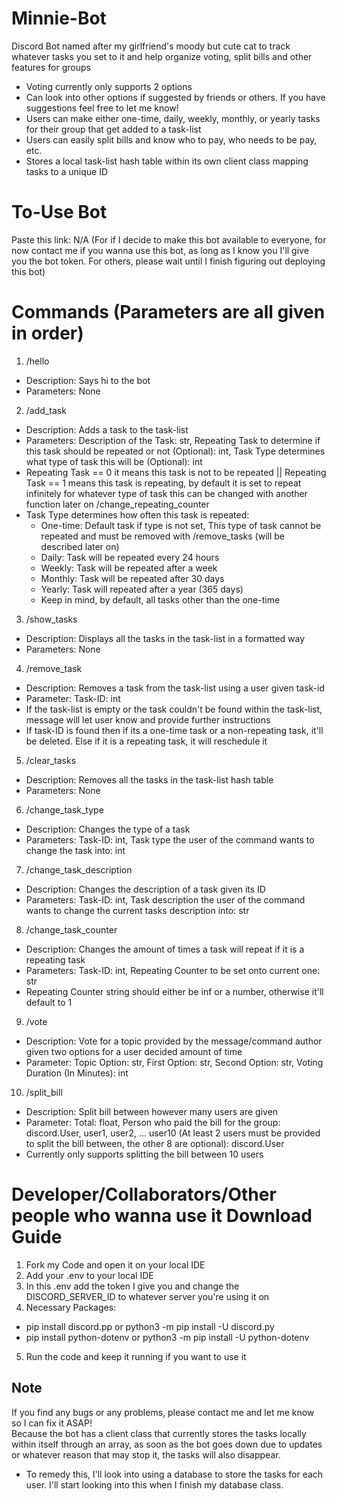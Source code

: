 # Minnie-Bot
 Discord Bot named after my girlfriend's moody but cute cat to track whatever tasks you set to it and help organize voting, split bills and other features for groups
 - Voting currently only supports 2 options
  - Can look into other options if suggested by friends or others. If you have suggestions feel free to let me know!
 - Users can make either one-time, daily, weekly, monthly, or yearly tasks for their group that get added to a task-list
 - Users can easily split bills and know who to pay, who needs to be pay, etc.
 - Stores a local task-list hash table within its own client class mapping tasks to a unique ID
# To-Use Bot
Paste this link: N/A (For if I decide to make this bot available to everyone, for now contact me if you wanna use this bot, as long as I know you I'll give you the bot token. For others, please wait until I finish figuring out deploying this bot) 
# Commands (Parameters are all given in order)
1) /hello
 - Description: Says hi to the bot
 - Parameters: None
2) /add_task
 - Description: Adds a task to the task-list
 - Parameters: Description of the Task: str, Repeating Task to determine if this task should be repeated or not (Optional): int, Task Type determines what type of task this will be (Optional): int
  - Repeating Task == 0 it means this task is not to be repeated || Repeating Task == 1 means this task is repeating, by default it is set to repeat infinitely for whatever type of task this can be changed with another function later on /change_repeating_counter 
  - Task Type determines how often this task is repeated:
    - One-time: Default task if type is not set, This type of task cannot be repeated and must be removed with /remove_tasks (will be described later on)
    - Daily: Task will be repeated every 24 hours
    - Weekly: Task will be repeated after a week
    - Monthly: Task will be repeated after 30 days
    - Yearly: Task will repeated after a year (365 days)
    - Keep in mind, by default, all tasks other than the one-time 
3) /show_tasks
 - Description: Displays all the tasks in the task-list in a formatted way
 - Parameters: None
4) /remove_task
 - Description: Removes a task from the task-list using a user given task-id
 - Parameter: Task-ID: int
 - If the task-list is empty or the task couldn't be found within the task-list, message will let user know and provide further instructions
 - If task-ID is found then if its a one-time task or a non-repeating task, it'll be deleted. Else if it is a repeating task, it will reschedule it
5) /clear_tasks
 - Description: Removes all the tasks in the task-list hash table
 - Parameters: None
6) /change_task_type
 - Description: Changes the type of a task
 - Parameters: Task-ID: int, Task type the user of the command wants to change the task into: int
7) /change_task_description
 - Description: Changes the description of a task given its ID
 - Parameters: Task-ID: int, Task description the user of the command wants to change the current tasks description into: str
8) /change_task_counter
 - Description: Changes the amount of times a task will repeat if it is a repeating task
 - Parameters: Task-ID: int, Repeating Counter to be set onto current one: str
  - Repeating Counter string should either be inf or a number, otherwise it'll default to 1
9) /vote
 - Description: Vote for a topic provided by the message/command author given two options for a user decided amount of time
 - Parameter: Topic Option: str, First Option: str, Second Option: str, Voting Duration (In Minutes): int  
10) /split_bill
 - Description: Split bill between however many users are given
 - Parameter: Total: float, Person who paid the bill for the group: discord.User, user1, user2, ... user10 (At least 2 users must be provided to split the bill between, the other 8 are optional): discord.User
 - Currently only supports splitting the bill between 10 users
# Developer/Collaborators/Other people who wanna use it Download Guide
1) Fork my Code and open it on your local IDE
2) Add your .env to your local IDE
3) In this .env add the token I give you and change the DISCORD_SERVER_ID to whatever server you're using it on
4) Necessary Packages:
 - pip install discord.pp or python3 -m pip install -U discord.py 
 - pip install python-dotenv or python3 -m pip install -U python-dotenv
5) Run the code and keep it running if you want to use it

## Note
If you find any bugs or any problems, please contact me and let me know so I can fix it ASAP!<br/>Because the bot has a client class that currently stores the tasks locally within itself through an array, as soon as the bot goes down due to updates or whatever reason that may stop it, the tasks will also disappear.
 - To remedy this, I'll look into using a database to store the tasks for each user. I'll start looking into this when I finish my database class.

 
